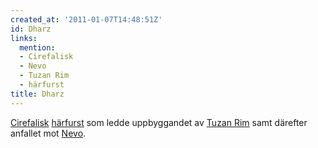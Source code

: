 ```yaml
---
created_at: '2011-01-07T14:48:51Z'
id: Dharz
links:
  mention:
  - Cirefalisk
  - Nevo
  - Tuzan Rim
  - härfurst
title: Dharz
---
```


[Cirefalisk][] [härfurst] som ledde uppbyggandet av [Tuzan Rim] samt därefter anfallet mot [Nevo].

  [Cirefalisk]: Cirefalisk
  [härfurst]: härfurst
  [Tuzan Rim]: Tuzan_Rim
  [Nevo]: Nevo